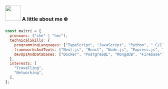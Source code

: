 ### <img src="https://media.giphy.com/media/VgCDAzcKvsR6OM0uWg/giphy.gif" width="50"> A little about me ❄️

```javascript
const maitri = {
  pronouns: ["she" | "her"],
  technicalSkills: {
    programmingLanguages: ["TypeScript", "JavaScript", "Python", " C/C++", "Java"],
    frameworksAndTools: ["Next.js", "React", "Node.js", "Express.js", "Figma", "Postman"],
    devOpsAndDatabases: ["Docker", "PostgreSQL", "MongoDB", "Firebase"],
  },
  interests: [
    "Travelling", 
    "Networking",
  ],
};
```
